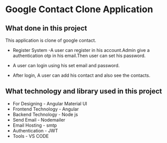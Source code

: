 # Google Contact Clone Application


## What done in this project

This application is clone of google contact.
 
 - Register System -A user can register in his account.Admin give a authentication otp in his email.Then user can set his password.

 - A user can login using his set email and password.
 - After login, A user can add his contact and also see the contacts.

## What technology and library used in this project

- For Designing - Angular Material UI
- Frontend Technology - Angular
- Backend Technology - Node js
- Send Email - Nodemailer
- Email Hosting - smtp 
- Authentication - JWT 
- Tools - VS CODE
